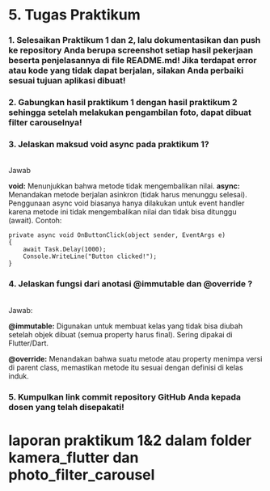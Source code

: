 # 5. Tugas Praktikum
### 1. Selesaikan Praktikum 1 dan 2, lalu dokumentasikan dan push ke repository Anda berupa screenshot setiap hasil pekerjaan beserta penjelasannya di file README.md! Jika terdapat error atau kode yang tidak dapat berjalan, silakan Anda perbaiki sesuai tujuan aplikasi dibuat!

### 2. Gabungkan hasil praktikum 1 dengan hasil praktikum 2 sehingga setelah melakukan pengambilan foto, dapat dibuat filter carouselnya!

### 3. Jelaskan maksud void async pada praktikum 1?

<br> Jawab </br> 

**void:** Menunjukkan bahwa metode tidak mengembalikan nilai.
**async:** Menandakan metode berjalan asinkron (tidak harus menunggu selesai).
Penggunaan async void biasanya hanya dilakukan untuk event handler karena metode ini tidak mengembalikan nilai dan tidak bisa ditunggu (await). Contoh:

```
private async void OnButtonClick(object sender, EventArgs e)
{
    await Task.Delay(1000);
    Console.WriteLine("Button clicked!");
}
```

### 4. Jelaskan fungsi dari anotasi @immutable dan @override ?

<br>Jawab:</br>

**@immutable:** Digunakan untuk membuat kelas yang tidak bisa diubah setelah objek dibuat (semua property harus final). Sering dipakai di Flutter/Dart.

**@override:** Menandakan bahwa suatu metode atau property menimpa versi di parent class, memastikan metode itu sesuai dengan definisi di kelas induk.

### 5. Kumpulkan link commit repository GitHub Anda kepada dosen yang telah disepakati!


# laporan praktikum 1&2 dalam folder **kamera_flutter** dan **photo_filter_carousel**

